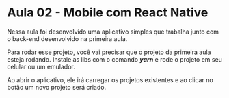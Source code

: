 # Aula 02 - Mobile com React Native

Nessa aula foi desenvolvido uma aplicativo simples que trabalha junto com o
back-end desenvolvido na primeira aula.

Para rodar esse projeto, você vai precisar que o projeto da primeira aula
esteja rodando. Instale as libs com o comando **_yarn_** e rode o projeto em
seu celular ou um emulador.

Ao abrir o aplicativo, ele irá carregar os projetos existentes e ao clicar no
botão um novo projeto será criado.
